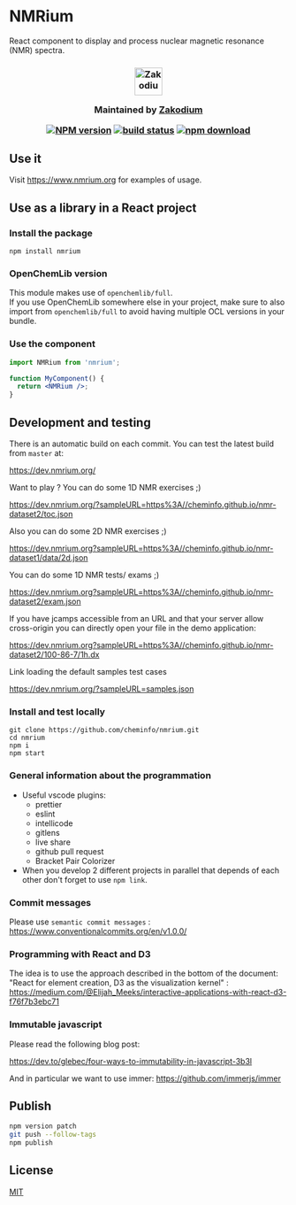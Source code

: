 # NMRium

React component to display and process nuclear magnetic resonance (NMR) spectra.

<h3 align="center">

  <a href="https://www.zakodium.com">
    <img src="https://www.zakodium.com/brand/zakodium-logo-white.svg" width="50" alt="Zakodium logo" />
  </a>

  <p>
    Maintained by <a href="https://www.zakodium.com">Zakodium</a>
  </p>

[![NPM version][npm-image]][npm-url]
[![build status][ci-image]][ci-url]
[![npm download][download-image]][download-url]

</h3>

## Use it

Visit https://www.nmrium.org for examples of usage.

## Use as a library in a React project

### Install the package

```console
npm install nmrium
```

### OpenChemLib version

This module makes use of `openchemlib/full`.  
If you use OpenChemLib somewhere else in your project, make sure to also import
from `openchemlib/full` to avoid having multiple OCL versions in your bundle.

### Use the component

```jsx
import NMRium from 'nmrium';

function MyComponent() {
  return <NMRium />;
}
```

## Development and testing

There is an automatic build on each commit. You can test the latest build from `master` at:

https://dev.nmrium.org/

Want to play ? You can do some 1D NMR exercises ;)

https://dev.nmrium.org/?sampleURL=https%3A//cheminfo.github.io/nmr-dataset2/toc.json

Also you can do some 2D NMR exercises ;)

https://dev.nmrium.org?sampleURL=https%3A//cheminfo.github.io/nmr-dataset1/data/2d.json

You can do some 1D NMR tests/ exams ;)

https://dev.nmrium.org?sampleURL=https%3A//cheminfo.github.io/nmr-dataset2/exam.json

If you have jcamps accessible from an URL and that your server allow cross-origin you can directly open your file in the demo application:

https://dev.nmrium.org?sampleURL=https%3A//cheminfo.github.io/nmr-dataset2/100-86-7/1h.dx

Link loading the default samples test cases

https://dev.nmrium.org/?sampleURL=samples.json

### Install and test locally

```console
git clone https://github.com/cheminfo/nmrium.git
cd nmrium
npm i
npm start
```

### General information about the programmation

- Useful vscode plugins:
  - prettier
  - eslint
  - intellicode
  - gitlens
  - live share
  - github pull request
  - Bracket Pair Colorizer
- When you develop 2 different projects in parallel that depends of each other don't forget to use `npm link`.

### Commit messages

Please use `semantic commit messages` : https://www.conventionalcommits.org/en/v1.0.0/

### Programming with React and D3

The idea is to use the approach described in the bottom of the document:
"React for element creation, D3 as the visualization kernel" :
https://medium.com/@Elijah_Meeks/interactive-applications-with-react-d3-f76f7b3ebc71

### Immutable javascript

Please read the following blog post:

https://dev.to/glebec/four-ways-to-immutability-in-javascript-3b3l

And in particular we want to use immer: https://github.com/immerjs/immer

## Publish

```bash
npm version patch
git push --follow-tags
npm publish
```

## License

[MIT](./LICENSE)

[npm-image]: https://img.shields.io/npm/v/nmrium.svg
[npm-url]: https://npmjs.org/package/nmrium
[ci-image]: https://github.com/cheminfo/nmrium/workflows/Node.js%20CI/badge.svg?branch=master
[ci-url]: https://github.com/cheminfo/nmrium/actions?query=workflow%3A%22Node.js+CI%22
[download-image]: https://img.shields.io/npm/dm/nmrium.svg
[download-url]: https://npmjs.org/package/nmrium
